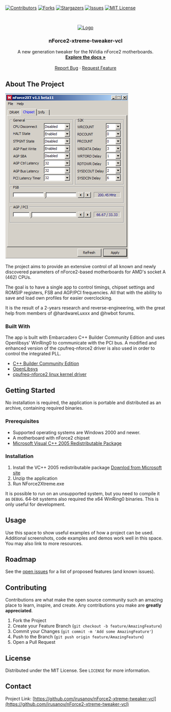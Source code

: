 <!-- PROJECT SHIELDS -->
[![Contributors][contributors-shield]][contributors-url]
[![Forks][forks-shield]][forks-url]
[![Stargazers][stars-shield]][stars-url]
[![Issues][issues-shield]][issues-url]
[![MIT License][license-shield]][license-url]



<!-- PROJECT LOGO -->
<br />
<p align="center">
  <a href="https://github.com/irusanov/nForce2-xtreme-tweaker-vcl">
    <img src="icon-48.png" alt="Logo" width="80" height="80">
  </a>

  <h3 align="center">nForce2-xtreme-tweaker-vcl</h3>

  <p align="center">
    A new generation tweaker for the NVidia nForce2 motherboards.
    <br />
    <a href="https://github.com/irusanov/nForce2-xtreme-tweaker-vcl"><strong>Explore the docs »</strong></a>
    <br />
    <br />
    <a href="https://github.com/irusanov/nForce2-xtreme-tweaker-vcl/issues">Report Bug</a>
    ·
    <a href="https://github.com/irusanov/nForce2-xtreme-tweaker-vcl/issues">Request Feature</a>
  </p>
</p>



<!-- TABLE OF CONTENTS -->
<!-- <details open="open">
  <summary>Table of Contents</summary>
  <ol>
    <li>
      <a href="#about-the-project">About The Project</a>
      <ul>
        <li><a href="#built-with">Built With</a></li>
      </ul>
    </li>
    <li>
      <a href="#getting-started">Getting Started</a>
      <ul>
        <li><a href="#prerequisites">Prerequisites</a></li>
        <li><a href="#installation">Installation</a></li>
      </ul>
    </li>
    <li><a href="#usage">Usage</a></li>
    <li><a href="#roadmap">Roadmap</a></li>
    <li><a href="#contributing">Contributing</a></li>
    <li><a href="#license">License</a></li>
    <li><a href="#contact">Contact</a></li>
    <li><a href="#acknowledgements">Acknowledgements</a></li>
  </ol>
</details> -->



<!-- ABOUT THE PROJECT -->
## About The Project

[![nForce2XT Screen Shot][product-screenshot]](https://github.com/irusanov/nForce2-xtreme-tweaker-vcl)

The project aims to provide an extensive control of all known and newly discovered parameters of nForce2-based motherboards for AMD's socket A (462) CPUs.

The goal is to have a single app to control timings, chipset settings and ROMSIP registers, FSB and AGP/PCI frequencies. All that with the ability to save and load own profiles for easier overclocking.

It is the result of a 2-years research and reverse-engineering, with the great help from members of @hardwareLuxxx and @hwbot forums.

### Built With

The app is built with Embarcadero C++ Builder Community Edition and uses Openlibsys' WinRing0 to communicate with the PCI bus.
A modified and enhanced version of the cpufreq-nforce2 driver is also used in order to control the integrated PLL.
* [C++ Builder Community Edition](https://www.embarcadero.com/products/cbuilder/starter/)
* [OpenLibsys](https://openlibsys.org/manual/)
* [cpufreq-nforce2 linux kernel driver](https://github.com/torvalds/linux/blob/master/drivers/cpufreq/cpufreq-nforce2.c)



<!-- GETTING STARTED -->
## Getting Started

No installation is required, the application is portable and distributed as an archive, containing required binaries.

### Prerequisites


* Supported operating systems are Windows 2000 and newer.
* A motherboard with nForce2 chipset
* [Microsoft Visual C++ 2005 Redistributable Package](https://www.microsoft.com/en-us/download/details.aspx?id=26347)


### Installation

1. Install the VC++ 2005 redistributable package [Downlod from Microsoft site](https://www.microsoft.com/en-us/download/details.aspx?id=26347)
2. Unzip the application
3. Run NForce2Xtreme.exe

It is possible to run on an unsupported system, but you need to compile it as ```DEBUG```. 64-bit systems also required the x64 WinRing0 binaries. This is only useful for development.



<!-- USAGE EXAMPLES -->
## Usage

Use this space to show useful examples of how a project can be used. Additional screenshots, code examples and demos work well in this space. You may also link to more resources.

<!-- _For more examples, please refer to the [Documentation](https://example.com)_ -->



<!-- ROADMAP -->
## Roadmap

See the [open issues](https://github.com/irusanov/nForce2-xtreme-tweaker-vcl/issues) for a list of proposed features (and known issues).



<!-- CONTRIBUTING -->
## Contributing

Contributions are what make the open source community such an amazing place to learn, inspire, and create. Any contributions you make are **greatly appreciated**.

1. Fork the Project
2. Create your Feature Branch (`git checkout -b feature/AmazingFeature`)
3. Commit your Changes (`git commit -m 'Add some AmazingFeature'`)
4. Push to the Branch (`git push origin feature/AmazingFeature`)
5. Open a Pull Request



<!-- LICENSE -->
## License

Distributed under the MIT License. See `LICENSE` for more information.



<!-- CONTACT -->
## Contact

<!-- Your Name - [@your_twitter](https://twitter.com/your_username) - email@example.com -->

Project Link: [https://github.com/irusanov/nForce2-xtreme-tweaker-vcl](https://github.com/irusanov/nForce2-xtreme-tweaker-vcl)



<!-- ACKNOWLEDGEMENTS
## Acknowledgements
* [GitHub Emoji Cheat Sheet](https://www.webpagefx.com/tools/emoji-cheat-sheet)
* [Img Shields](https://shields.io)
* [Choose an Open Source License](https://choosealicense.com)
* [GitHub Pages](https://pages.github.com)
* [Animate.css](https://daneden.github.io/animate.css)
* [Loaders.css](https://connoratherton.com/loaders)
* [Slick Carousel](https://kenwheeler.github.io/slick)
* [Smooth Scroll](https://github.com/cferdinandi/smooth-scroll)
* [Sticky Kit](http://leafo.net/sticky-kit)
* [JVectorMap](http://jvectormap.com)
* [Font Awesome](https://fontawesome.com)
 -->




<!-- MARKDOWN LINKS & IMAGES -->
<!-- https://www.markdownguide.org/basic-syntax/#reference-style-links -->
[contributors-shield]: https://img.shields.io/github/contributors/irusanov/nForce2-xtreme-tweaker-vcl.svg?style=for-the-badge
[contributors-url]: https://github.com/irusanov/nForce2-xtreme-tweaker-vcl/graphs/contributors
[forks-shield]: https://img.shields.io/github/forks/irusanov/nForce2-xtreme-tweaker-vcl.svg?style=for-the-badge
[forks-url]: https://github.com/irusanov/nForce2-xtreme-tweaker-vcl/network/members
[stars-shield]: https://img.shields.io/github/stars/irusanov/nForce2-xtreme-tweaker-vcl.svg?style=for-the-badge
[stars-url]: https://github.com/irusanov/nForce2-xtreme-tweaker-vcl/stargazers
[issues-shield]: https://img.shields.io/github/issues/irusanov/nForce2-xtreme-tweaker-vcl.svg?style=for-the-badge
[issues-url]: https://github.com/irusanov/nForce2-xtreme-tweaker-vcl/issues
[license-shield]: https://img.shields.io/github/license/irusanov/nForce2-xtreme-tweaker-vcl.svg?style=for-the-badge
[license-url]: https://github.com/irusanov/nForce2-xtreme-tweaker-vcl/blob/master/LICENSE.txt
[product-screenshot]: screenshot.png
